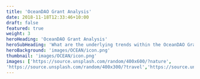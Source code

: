 ```yaml
---
title: 'OceanDAO Grant Analysis'
date: 2018-11-18T12:33:46+10:00
draft: false
featured: true
weight: 3
heroHeading: 'OceanDAO Grant Analysis'
heroSubHeading: 'What are the underlying trends within the OceanDAO Grant data, and further what insights can be realized to help grow the OCEAN ecosystem?'
heroBackground: 'images/OCEAN/icon.png'
thumbnail: 'images/OCEAN/icon.png'
images: ['https://source.unsplash.com/random/400x600/?nature', 
'https://source.unsplash.com/random/400x300/?travel','https://source.unsplash.com/random/400x300/?architecture','https://source.unsplash.com/random/400x600/?buildings','https://source.unsplash.com/random/400x300/?city','https://source.unsplash.com/random/400x600/?business']
---
```

